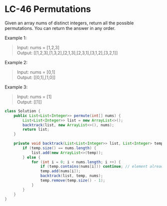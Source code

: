# LC-46 Permutations
Given an array nums of distinct integers, return all the possible permutations. You can return the answer in any order.

 

Example 1:

>Input: nums = [1,2,3]\
>Output: [[1,2,3],[1,3,2],[2,1,3],[2,3,1],[3,1,2],[3,2,1]]

Example 2:
>Input: nums = [0,1]\
>Output: [[0,1],[1,0]]

Example 3:

>Input: nums = [1]\
>Output: [[1]]

```java
class Solution {
    public List<List<Integer>> permute(int[] nums) {
        List<List<Integer>> list = new ArrayList<>();
        backtrack(list, new ArrayList<>(), nums);
        return list;
    }
    
    private void backtrack(List<List<Integer>> list, List<Integer> temp, int[] nums) {
        if (temp.size() == nums.length) {
            list.add(new ArrayList<>(temp));
        } else {
            for (int i = 0; i < nums.length; i ++) {
                if (temp.contains(nums[i])) continue; // element already exists
                temp.add(nums[i]);
                backtrack(list, temp, nums);
                temp.remove(temp.size() - 1);
            }
        }
    }
}
```
